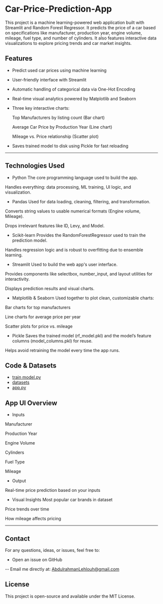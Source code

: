 # Car-Price-Prediction-App
This project is a machine learning-powered web application built with Streamlit and Random Forest Regressor. It predicts the price of a car based on specifications like manufacturer, production year, engine volume, mileage, fuel type, and number of cylinders. It also features interactive data visualizations to explore pricing trends and car market insights.

##  Features
- Predict used car prices using machine learning

- User-friendly interface with Streamlit

- Automatic handling of categorical data via One-Hot Encoding

- Real-time visual analytics powered by Matplotlib and Seaborn

- Three key interactive charts:

  Top Manufacturers by listing count (Bar chart)

  Average Car Price by Production Year (Line chart)

  Mileage vs. Price relationship (Scatter plot)

- Saves trained model to disk using Pickle for fast reloading

---

## Technologies Used
- Python
The core programming language used to build the app.

Handles everything: data processing, ML training, UI logic, and visualization.

- Pandas
Used for data loading, cleaning, filtering, and transformation.

Converts string values to usable numerical formats (Engine volume, Mileage).

Drops irrelevant features like ID, Levy, and Model.

- Scikit-learn
Provides the RandomForestRegressor used to train the prediction model.

Handles regression logic and is robust to overfitting due to ensemble learning.

- Streamlit
Used to build the web app's user interface.

Provides components like selectbox, number_input, and layout utilities for interactivity.

Displays prediction results and visual charts.

- Matplotlib & Seaborn
Used together to plot clean, customizable charts:

Bar charts for top manufacturers

Line charts for average price per year

Scatter plots for price vs. mileage

- Pickle
Saves the trained model (rf_model.pkl) and the model’s feature columns (model_columns.pkl) for reuse.

Helps avoid retraining the model every time the app runs.

## Code & Datasets
- [train model.py](https://github.com/A-lehlouh/Car-Price-Prediction-App/blob/main/price.py)
- [datasets](https://github.com/A-lehlouh/Car-Price-Prediction-App/blob/main/car_price_prediction%20(Autosaved).csv)
- [app.py](https://github.com/A-lehlouh/Car-Price-Prediction-App/blob/main/app.py)

## App UI Overview
- Inputs
  
Manufacturer

Production Year

Engine Volume

Cylinders

Fuel Type

Mileage

- Output
  
 Real-time price prediction based on your inputs

- Visual Insights
Most popular car brands in dataset

Price trends over time

How mileage affects pricing


---

## Contact
For any questions, ideas, or issues, feel free to:

-  Open an issue on GitHub

-- Email me directly at: AbdulrahmanLehlouh@gmail.com
## License
This project is open-source and available under the MIT License.
